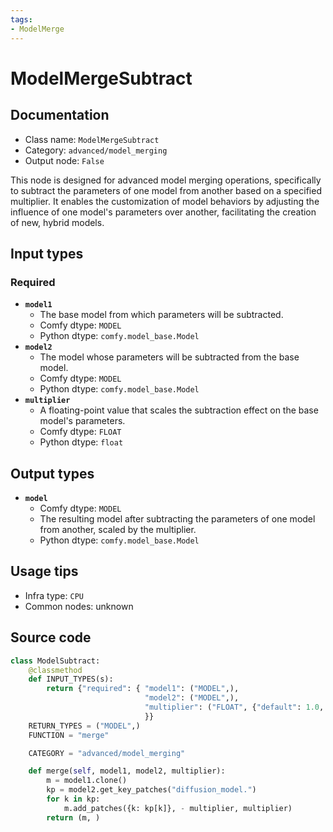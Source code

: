 ```yaml
---
tags:
- ModelMerge
---
```


# ModelMergeSubtract
## Documentation
- Class name: `ModelMergeSubtract`
- Category: `advanced/model_merging`
- Output node: `False`

This node is designed for advanced model merging operations, specifically to subtract the parameters of one model from another based on a specified multiplier. It enables the customization of model behaviors by adjusting the influence of one model's parameters over another, facilitating the creation of new, hybrid models.
## Input types
### Required
- **`model1`**
    - The base model from which parameters will be subtracted.
    - Comfy dtype: `MODEL`
    - Python dtype: `comfy.model_base.Model`
- **`model2`**
    - The model whose parameters will be subtracted from the base model.
    - Comfy dtype: `MODEL`
    - Python dtype: `comfy.model_base.Model`
- **`multiplier`**
    - A floating-point value that scales the subtraction effect on the base model's parameters.
    - Comfy dtype: `FLOAT`
    - Python dtype: `float`
## Output types
- **`model`**
    - Comfy dtype: `MODEL`
    - The resulting model after subtracting the parameters of one model from another, scaled by the multiplier.
    - Python dtype: `comfy.model_base.Model`
## Usage tips
- Infra type: `CPU`
- Common nodes: unknown


## Source code
```python
class ModelSubtract:
    @classmethod
    def INPUT_TYPES(s):
        return {"required": { "model1": ("MODEL",),
                              "model2": ("MODEL",),
                              "multiplier": ("FLOAT", {"default": 1.0, "min": -10.0, "max": 10.0, "step": 0.01}),
                              }}
    RETURN_TYPES = ("MODEL",)
    FUNCTION = "merge"

    CATEGORY = "advanced/model_merging"

    def merge(self, model1, model2, multiplier):
        m = model1.clone()
        kp = model2.get_key_patches("diffusion_model.")
        for k in kp:
            m.add_patches({k: kp[k]}, - multiplier, multiplier)
        return (m, )

```
